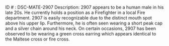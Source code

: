 ID # : DSC-MATE-2907
Description: 2907 appears to be a human male in his late 20s. He currently holds a position as a Firefighter in a local Fire department. 2907 is easily recognizable due to the distinct mouth spot above his upper lip. Furthermore, he is often seen wearing a short peak cap and a silver chain around his neck. On certain occasions, 2907 has been observed to be wearing a green cross earring which appears identical to the Maltese cross or fire cross.